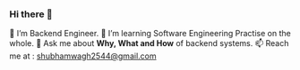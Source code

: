 ### Hi there 👋
🔭 I’m Backend Engineer.
🌱 I’m learning Software Engineering Practise on the whole.
💬 Ask me about **Why, What and How** of backend systems.
📫 Reach me at : [shubhamwagh2544@gmail.com](mailto:shubhamwagh2544@gmail.com)

<!--
**shubhamwagh2544/shubhamwagh2544** is a ✨ _special_ ✨ repository because its `README.md` (this file) appears on your GitHub profile.

Here are some ideas to get you started:

- 👯 I’m looking to collaborate on ...
- 🤔 I’m looking for help with ...
- 📫 How to reach me: ...
- 😄 Pronouns: ...
- ⚡ Fun fact: ...
-->
